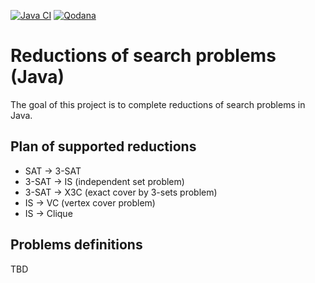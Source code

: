 [![Java CI](https://github.com/tikerlade/java_thesis/actions/workflows/test_build.yml/badge.svg)](https://github.com/tikerlade/java_thesis/actions/workflows/test_build.yml)
[![Qodana](https://github.com/tikerlade/java_thesis/actions/workflows/qodana_scan.yml/badge.svg)](https://github.com/tikerlade/java_thesis/actions/workflows/qodana_scan.yml)

# Reductions of search problems (Java)
The goal of this project is to complete reductions of search problems in Java.

## Plan of supported reductions
* SAT → 3-SAT
* 3-SAT → IS (independent set problem)
* 3-SAT → X3C (exact cover by 3-sets problem)
* IS → VC (vertex cover problem)
* IS → Clique

## Problems definitions
TBD